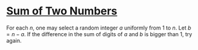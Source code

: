 # [Sum of Two Numbers](https://codeforces.com/problemset/problem/1788/B)

For each $n$, one may select a random integer $a$ uniformly from 1 to $n$.
Let $b = n - a$. If the difference in the sum of digits of $a$ and $b$ is bigger than 1, try again.
